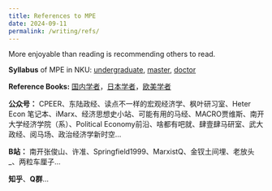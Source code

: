 ```yaml
---
title: References to MPE
date: 2024-09-11
permalink: /writing/refs/
---
```


More enjoyable than reading is recommending others to read.

**Syllabus** of MPE in NKU: [undergraduate](http://xishanyu2.github.io/files/MPE_syllabus_undergraduate.pdf), [master](http://xishanyu2.github.io/files/MPE_syllabus_master.pdf), [doctor](http://xishanyu2.github.io/files/MPE_syllabus_doctor.pdf)

**Reference Books:** [国内学者](https://xishanyu2.github.io/writing/refs/cn)，[日本学者](https://xishanyu2.github.io/writing/refs/jp)，[欧美学者](https://xishanyu2.github.io/writing/refs/ea)

**公众号：** CPEER、东陆政经、读点不一样的宏观经济学、枫叶研习室、Heter Econ 笔记本、iMarx、经济思想史小站、可能有用的马经、MACRO贾维斯、南开大学经济学院（系）、Political Economy前沿、啥都有吧就、肆壹肆马研室、武大政经、阅马场、政治经济学新时空...

**B站：** 南开张俊山、许准、Springfield1999、MarxistQ、金钗土间埋、老放头_、两粒车厘子...

**知乎**、**Q群**...
